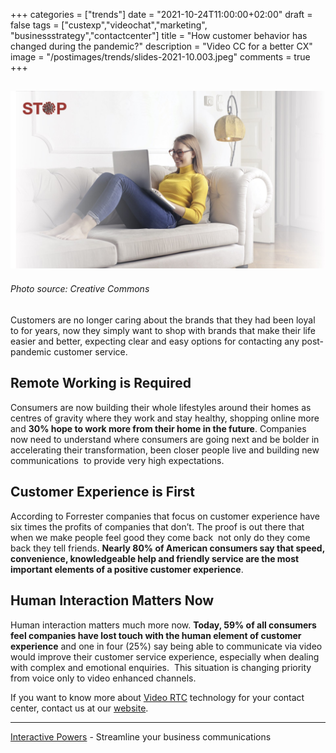 +++
categories = ["trends"]
date = "2021-10-24T11:00:00+02:00"
draft = false
tags = ["custexp","videochat","marketing", "businessstrategy","contactcenter"]
title = "How customer behavior has changed during the pandemic?"
description = "Video CC for a better CX"
image = "/postimages/trends/slides-2021-10.003.jpeg"
comments = true
+++

![Woman and screens](/postimages/trends/slides-2021-10.003.jpeg)
------------
###### Photo source: Creative Commons

Customers are no longer caring about the brands that they had been loyal to for years, now they simply want to shop with brands that make their life easier and better, expecting clear and easy options for contacting any post-pandemic customer service. 

##	Remote Working is Required
Consumers are now building their whole lifestyles around their homes as centres of gravity where they work and stay healthy, shopping online more and **30% hope to work more from their home in the future**. Companies now need to understand where consumers are going next and be bolder in accelerating their transformation, been closer people live and building new communications  to provide very high expectations.

##	Customer Experience is First
According to Forrester companies that focus on customer experience have six times the profits of companies that don’t. The proof is out there that when we make people feel good they come back  not only do they come back they tell friends. **Nearly 80% of American consumers say that speed, convenience, knowledgeable help and friendly service are the most important elements of a positive customer experience**.

##	Human Interaction Matters Now
Human interaction matters much more now. **Today, 59% of all consumers feel companies have lost touch with the human element of customer experience** and one in four (25%) say being able to communicate via video would improve their customer service experience, especially when dealing with complex and emotional enquiries.  This situation is changing priority from voice only to video enhanced channels.


If you want to know more about [Video RTC](https://www.ivrpowers.com/videortc/) technology for your contact center, contact us at our [website](http://www.ivrpowers.com).

---
[Interactive Powers](http://www.ivrpowers.com/) - Streamline your business communications